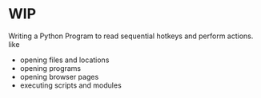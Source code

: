 # WIP
Writing a Python Program to read sequential hotkeys and perform actions.
like
- opening files and locations
- opening programs
- opening browser pages
- executing scripts and modules
